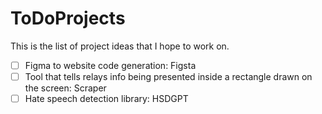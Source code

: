 # ToDoProjects
This is the list of project ideas that I hope to work on.
- [ ] Figma to website code generation: Figsta
- [ ] Tool that tells relays info being presented inside a rectangle drawn on the screen: Scraper
- [ ] Hate speech detection library: HSDGPT